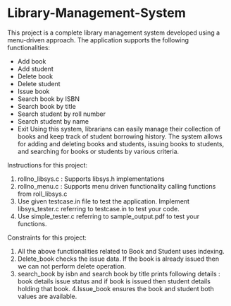 # Library-Management-System

This project is a complete library management system developed using a menu-driven approach. The application supports the following functionalities:
* Add book
* Add student
* Delete book
* Delete student
* Issue book
* Search book by ISBN
* Search book by title
* Search student by roll number
* Search student by name
* Exit
Using this system, librarians can easily manage their collection of books and keep track of student borrowing history. The system allows for adding and deleting books and students, issuing books to students, and searching for books or students by various criteria.

Instructions for this project:
1. rollno_libsys.c : Supports libsys.h implementations
2. rollno_menu.c : Supports menu driven functionality calling functions from roll_libsys.c
3. Use given testcase.in file to test the application. Implement libsys_tester.c referring to testcase.in to test your 
code.
4. Use simple_tester.c referring to sample_output.pdf to test your functions.

Constraints for this project:
1. All the above functionalities related to Book and Student uses indexing.
2. Delete_book checks the issue data. If the book is already issued then we can not perform delete operation.
3. search_book by isbn and search book by title prints following details :
book details
issue status
and if book is issued then student details holding that book.
4.Issue_book ensures the book and student both values are available. 
